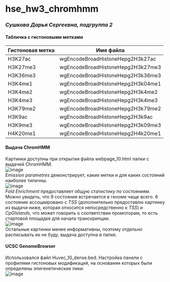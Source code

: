 # hse_hw3_chromhmm
### _Сушкова Дарья Сергеевна, подгруппа 2_

#### Табличка с гистоновыми метками
Гистоновая метка | Имя файла
--- | --- 
H3K27ac | wgEncodeBroadHistoneHepg2H3k27ac
H3K27me3 | wgEncodeBroadHistoneHepg2H3k27me3
H3K36me3 | wgEncodeBroadHistoneHepg2H3k36me3
H3K4me1 | wgEncodeBroadHistoneHepg2H3k04me1
H3K4me2 | wgEncodeBroadHistoneHepg2H3k4me2
H3K4me3 | wgEncodeBroadHistoneHepg2H3k4me3
H3K79me2 | wgEncodeBroadHistoneHepg2H3k79me2
H3K9ac | wgEncodeBroadHistoneHepg2H3k9ac
H3K9me3 | wgEncodeBroadHistoneHepg2H3k09me3
H4K20me1 | wgEncodeBroadHistoneHepg2H4k20me1
#### Выдача ChromHMM
Картинки доступны при открытии файла webpage_10.html папки с выдачей ChromHMM.   
![image](https://user-images.githubusercontent.com/89806836/229347886-68367b16-3d02-487d-a649-3bcf3a1f4c6d.png)   
$Emission\ parametres$ демонстрирует, какие метки и для каких состояний наиболее типичны.   
![image](https://user-images.githubusercontent.com/89806836/229348043-bbe9c82a-9baf-447b-bbfa-03d32a5ea954.png)   
$Fold\ Enrichment$ предоставляет общую статистику по состояниям. Можно увидеть, что 9 состояния встречается в геноме чаще всего. 6 состояние ассоциировано с $TSS$ (дополнительно предоставлю картинку из выдачи ниже, которая относится непосредственно к $TSS$) и $CpGIslands,$ что может говорить о соответствии промоторам, то есть стартовой площадке для начала транскрипции.   
![image](https://user-images.githubusercontent.com/89806836/229348522-467a5edd-3f2b-485b-93b6-f9bc37b1334b.png)   
Остальные картинки менее информативны, поэтому отдельно расписывать их не буду, выдача доступна в папке.   
#### UCSC GenomeBrowser
Использовался файл Huvec_10_dense.bed. Настройка панели с профилями гистоновых модификаций, на основании которых были определены эпигенетические пики:   
![image](https://user-images.githubusercontent.com/89806836/229349573-8916cc24-916e-4634-a7a6-4460c888c983.png)   
